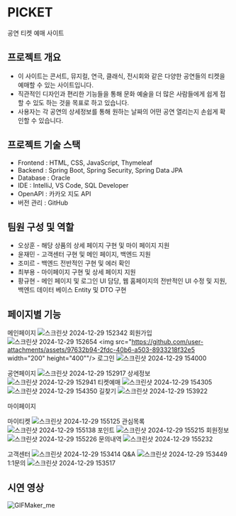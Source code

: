 # PICKET
공연 티켓 예매 사이트

## 프로젝트 개요
* 이 사이트는 콘서트, 뮤지컬, 연극, 클래식, 전시회와 같은 다양한 공연들의 티켓을 예매할 수 있는 사이트입니다.
* 직관적인 디자인과 편리한 기능들을 통해 문화 예술을 더 많은 사람들에게 쉽게 접할 수 있도 하는 것을 목표로 하고 있습니다.
* 사용자는 각 공연의 상세정보를 통해 원하는 날짜의 어떤 공연 열리는지 손쉽게 확인할 수 있습니다.

## 프로젝트 기술 스택
* Frontend : HTML, CSS, JavaScript, Thymeleaf
* Backend : Spring Boot, Spring Security, Spring Data JPA
* Database : Oracle
* IDE : IntelliJ, VS Code, SQL Developer
* OpenAPI : 카카오 지도 API
* 버전 관리 : GitHub
## 팀원 구성 및 역할
* 오상훈 - 해당 상품의 상세 페이지 구현 및 마이 페이지 지원 
* 윤재민 - 고객센터 구현 및 메인 페이지, 백엔드 지원
* 조미르 - 백엔드 전반적인 구현 및 에러 확인
* 최부용 - 마이페이지 구현 및 상세 페이지 지원
* 황규현 - 메인 페이지 및 로그인 UI 담당, 웹 홈페이지의 전반적인 UI 수정 및 지원,  백엔드 데이터 베이스  Entity 및 DTO 구현 

## 페이지별 기능
메인페이지
![스크린샷 2024-12-29 152342](https://github.com/user-attachments/assets/283d2ed4-9cf4-47e4-b77e-577cda5e099b)
회원가입
![스크린샷 2024-12-29 152654](https://github.com/user-attachments/assets/97632b94-2fdc-40b6-a503-8933218f32e5)
<img src="https://github.com/user-attachments/assets/97632b94-2fdc-40b6-a503-8933218f32e5 width="200" height="400""/>
로그인
![스크린샷 2024-12-29 154000](https://github.com/user-attachments/assets/df40eac9-9de0-4a7f-a70c-798fa68296f6)

공연페이지
![스크린샷 2024-12-29 152917](https://github.com/user-attachments/assets/4ff180e4-c517-4de7-8c03-b87a529d999e)
상세정보
![스크린샷 2024-12-29 152941](https://github.com/user-attachments/assets/56613d10-ca2b-4082-a710-50a841672f25)
티켓예매
![스크린샷 2024-12-29 154305](https://github.com/user-attachments/assets/34cf84de-2ef2-41ba-a2ca-0d4d3ca4ba19)
![스크린샷 2024-12-29 154350](https://github.com/user-attachments/assets/73e83da7-58ed-4352-b07a-0efc6ff18706)
길찾기
![스크린샷 2024-12-29 153922](https://github.com/user-attachments/assets/15b880ff-4413-44c9-8985-f510d698729f)


마이페이지

마이티켓
![스크린샷 2024-12-29 155125](https://github.com/user-attachments/assets/0f18921e-221b-43de-8b45-c8b69295fa8b)
관심목록
![스크린샷 2024-12-29 155138](https://github.com/user-attachments/assets/32b78703-4b5d-438a-8865-93252543478c)
포인트
![스크린샷 2024-12-29 155215](https://github.com/user-attachments/assets/6f9b328f-6b84-43dc-b693-03458e319b73)
회원정보
![스크린샷 2024-12-29 155226](https://github.com/user-attachments/assets/782229f6-ec4b-4ca7-99c2-4e2aa833bc7f)
문의내역
![스크린샷 2024-12-29 155232](https://github.com/user-attachments/assets/bff96a79-3a1d-48d1-b031-d976d969a171)


고객센터
![스크린샷 2024-12-29 153414](https://github.com/user-attachments/assets/8af23cd6-1963-41eb-895b-b333351459c6)
Q&A
![스크린샷 2024-12-29 153449](https://github.com/user-attachments/assets/d8e415ca-30dc-41b7-9039-05c9e736be23)
1:1문의
![스크린샷 2024-12-29 153517](https://github.com/user-attachments/assets/d4049d8b-8779-43e5-8591-05a666bccd38)

## 시연 영상
![GIFMaker_me](https://github.com/user-attachments/assets/7a7d06e1-450f-49e7-9e7d-397df1789496)
